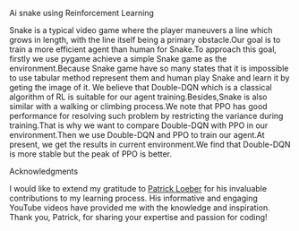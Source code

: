Ai snake using Reinforcement Learning

Snake is a typical video game where the player maneuvers a line which grows in length, with the line itself being a primary obstacle.Our goal is to train a more efficient agent than human for Snake.To approach this goal, firstly we use pygame achieve a simple Snake game as the environment.Because Snake game have so many states that it is impossible to use tabular method represent them and human play Snake and learn it by geting the image of it. We believe that Double-DQN which is a classical algorithm of RL is suitable for our agent
training.Besides,Snake is also similar with a walking or climbing process.We note that PPO has good performance for resolving such problem by restricting the variance during training.That is why we want to compare Double-DQN with PPO in our environment.Then we use Double-DQN and PPO to train our agent.At present, we get the results in current environment.We find that Double-DQN is more stable but the peak of PPO is better.

Acknowledgments

I would like to extend my gratitude to [Patrick Loeber](https://www.youtube.com/c/PatrickLoeber) for his invaluable contributions to my learning process. His informative and engaging YouTube videos have provided me with the knowledge and inspiration. Thank you, Patrick, for sharing your expertise and passion for coding!
